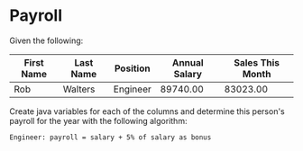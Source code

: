 # Payroll

Given the following:
 
| First Name | Last Name         | Position  | Annual Salary | Sales This Month |
|------------|-------------------|-----------|---------------|------------------| 
| Rob        | Walters           | Engineer  | 89740.00      | 83023.00         | 

Create java variables for each of the columns and determine this person's payroll for the year with the following algorithm:

```
Engineer: payroll = salary + 5% of salary as bonus
```